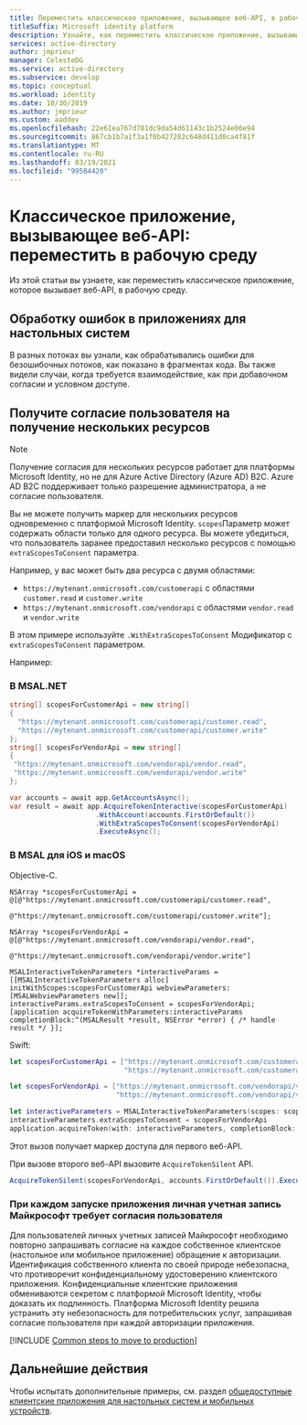```yaml
---
title: Переместить классическое приложение, вызывающее веб-API, в рабочую среду | Службы
titleSuffix: Microsoft identity platform
description: Узнайте, как переместить классическое приложение, вызывающее веб-API, в рабочую среду.
services: active-directory
author: jmprieur
manager: CelesteDG
ms.service: active-directory
ms.subservice: develop
ms.topic: conceptual
ms.workload: identity
ms.date: 10/30/2019
ms.author: jmprieur
ms.custom: aaddev
ms.openlocfilehash: 22e61ea767d781dc9da54d61143c1b2524e06e94
ms.sourcegitcommit: 867cb1b7a1f3a1f0b427282c648d411d0ca4f81f
ms.translationtype: MT
ms.contentlocale: ru-RU
ms.lasthandoff: 03/19/2021
ms.locfileid: "99584420"
---
```

# <a name="desktop-app-that-calls-web-apis-move-to-production"></a>Классическое приложение, вызывающее веб-API: переместить в рабочую среду

Из этой статьи вы узнаете, как переместить классическое приложение, которое вызывает веб-API, в рабочую среду.

## <a name="handle-errors-in-desktop-applications"></a>Обработку ошибок в приложениях для настольных систем

В разных потоках вы узнали, как обрабатывались ошибки для безошибочных потоков, как показано в фрагментах кода. Вы также видели случаи, когда требуется взаимодействие, как при добавочном согласии и условном доступе.

## <a name="have-the-user-consent-upfront-for-several-resources"></a>Получите согласие пользователя на получение нескольких ресурсов

> [!NOTE]
> Получение согласия для нескольких ресурсов работает для платформы Microsoft Identity, но не для Azure Active Directory (Azure AD) B2C. Azure AD B2C поддерживает только разрешение администратора, а не согласие пользователя.

Вы не можете получить маркер для нескольких ресурсов одновременно с платформой Microsoft Identity. `scopes`Параметр может содержать области только для одного ресурса. Вы можете убедиться, что пользователь заранее предоставил несколько ресурсов с помощью `extraScopesToConsent` параметра.

Например, у вас может быть два ресурса с двумя областями:

- `https://mytenant.onmicrosoft.com/customerapi` с областями `customer.read` и `customer.write`
- `https://mytenant.onmicrosoft.com/vendorapi` с областями `vendor.read` и `vendor.write`

В этом примере используйте `.WithExtraScopesToConsent` Модификатор с `extraScopesToConsent` параметром.

Например:

### <a name="in-msalnet"></a>В MSAL.NET

```csharp
string[] scopesForCustomerApi = new string[]
{
  "https://mytenant.onmicrosoft.com/customerapi/customer.read",
  "https://mytenant.onmicrosoft.com/customerapi/customer.write"
};
string[] scopesForVendorApi = new string[]
{
 "https://mytenant.onmicrosoft.com/vendorapi/vendor.read",
 "https://mytenant.onmicrosoft.com/vendorapi/vendor.write"
};

var accounts = await app.GetAccountsAsync();
var result = await app.AcquireTokenInteractive(scopesForCustomerApi)
                     .WithAccount(accounts.FirstOrDefault())
                     .WithExtraScopesToConsent(scopesForVendorApi)
                     .ExecuteAsync();
```

### <a name="in-msal-for-ios-and-macos"></a>В MSAL для iOS и macOS

Objective-C.

```objc
NSArray *scopesForCustomerApi = @[@"https://mytenant.onmicrosoft.com/customerapi/customer.read",
                                @"https://mytenant.onmicrosoft.com/customerapi/customer.write"];

NSArray *scopesForVendorApi = @[@"https://mytenant.onmicrosoft.com/vendorapi/vendor.read",
                              @"https://mytenant.onmicrosoft.com/vendorapi/vendor.write"]

MSALInteractiveTokenParameters *interactiveParams = [[MSALInteractiveTokenParameters alloc] initWithScopes:scopesForCustomerApi webviewParameters:[MSALWebviewParameters new]];
interactiveParams.extraScopesToConsent = scopesForVendorApi;
[application acquireTokenWithParameters:interactiveParams completionBlock:^(MSALResult *result, NSError *error) { /* handle result */ }];
```

Swift:

```swift
let scopesForCustomerApi = ["https://mytenant.onmicrosoft.com/customerapi/customer.read",
                            "https://mytenant.onmicrosoft.com/customerapi/customer.write"]

let scopesForVendorApi = ["https://mytenant.onmicrosoft.com/vendorapi/vendor.read",
                          "https://mytenant.onmicrosoft.com/vendorapi/vendor.write"]

let interactiveParameters = MSALInteractiveTokenParameters(scopes: scopesForCustomerApi, webviewParameters: MSALWebviewParameters())
interactiveParameters.extraScopesToConsent = scopesForVendorApi
application.acquireToken(with: interactiveParameters, completionBlock: { (result, error) in /* handle result */ })
```

Этот вызов получает маркер доступа для первого веб-API.

При вызове второго веб-API вызовите `AcquireTokenSilent` API.

```csharp
AcquireTokenSilent(scopesForVendorApi, accounts.FirstOrDefault()).ExecuteAsync();
```

### <a name="microsoft-personal-account-requires-reconsent-each-time-the-app-runs"></a>При каждом запуске приложения личная учетная запись Майкрософт требует согласия пользователя

Для пользователей личных учетных записей Майкрософт необходимо повторно запрашивать согласие на каждое собственное клиентское (настольное или мобильное приложение) обращение к авторизации. Идентификация собственного клиента по своей природе небезопасна, что противоречит конфиденциальному удостоверению клиентского приложения. Конфиденциальные клиентские приложения обмениваются секретом с платформой Microsoft Identity, чтобы доказать их подлинность. Платформа Microsoft Identity решила устранить эту небезопасность для потребительских услуг, запрашивая согласие пользователя при каждой авторизации приложения.

[!INCLUDE [Common steps to move to production](../../../includes/active-directory-develop-scenarios-production.md)]

## <a name="next-steps"></a>Дальнейшие действия

Чтобы испытать дополнительные примеры, см. раздел [общедоступные клиентские приложения для настольных систем и мобильных устройств](sample-v2-code.md#desktop-and-mobile-public-client-apps).



